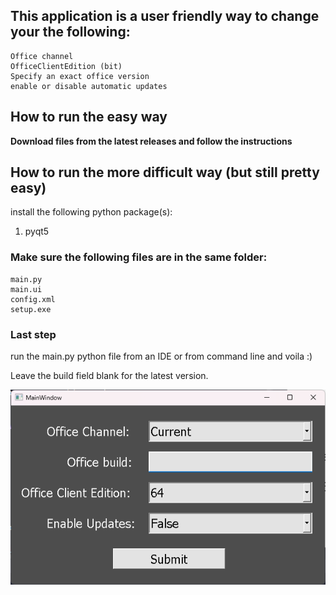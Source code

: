 ## This application is a user friendly way to change your the following: <br />
    Office channel
    OfficeClientEdition (bit)
    Specify an exact office version
    enable or disable automatic updates

## How to run the easy way <br />
**Download files from the latest releases and follow the instructions**

## How to run the more difficult way (but still pretty easy) <br />
install the following python package(s): <br />
1. pyqt5 <br />

### Make sure the following files are in the same folder: <br />
    main.py
    main.ui
    config.xml
    setup.exe

### Last step
run the main.py python file from an IDE or from command line and voila :) <br />
   
Leave the build field blank for the latest version. 

![img.png](img.png)
